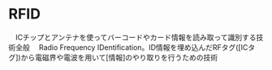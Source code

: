 # RFID
　ICチップとアンテナを使ってバーコードやカード情報を読み取って識別する技術全般
　Radio Frequency IDentification。ID情報を埋め込んだRFタグ([ICタグ])から電磁界や電波を用いて[情報]のやり取りを行うための技術
